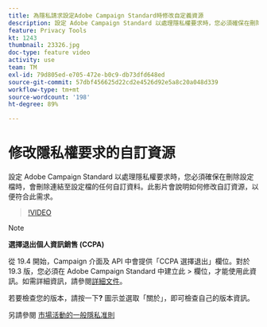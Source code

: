 ```yaml
---
title: 為隱私請求設定Adobe Campaign Standard時修改自定義資源
description: 設定 Adobe Campaign Standard 以處理隱私權要求時，您必須確保在刪除設定檔時，會刪除連結至設定檔的任何自訂資料。此影片會說明如何修改自訂資源，以便符合此需求。
feature: Privacy Tools
kt: 1243
thumbnail: 23326.jpg
doc-type: feature video
activity: use
team: TM
exl-id: 79d805ed-e705-472e-b0c9-db73dfd648ed
source-git-commit: 57dbf456625d22cd2e4526d92e5a8c20a048d339
workflow-type: tm+mt
source-wordcount: '198'
ht-degree: 89%

---
```


# 修改隱私權要求的自訂資源

設定 Adobe Campaign Standard 以處理隱私權要求時，您必須確保在刪除設定檔時，會刪除連結至設定檔的任何自訂資料。此影片會說明如何修改自訂資源，以便符合此需求。

>[!VIDEO](https://video.tv.adobe.com/v/23326?quality=12)

>[!NOTE]
>
>**選擇退出個人資訊銷售 (CCPA)**
>
>從 19.4 開始，Campaign 介面及 API 中會提供「CCPA 選擇退出」欄位。對於 19.3 版，您必須在 Adobe Campaign Standard 中建立此 > 欄位，才能使用此資訊。如需詳細資訊，請參閱[詳細文件](https://experienceleague.adobe.com/docs/campaign-standard/using/getting-started/privacy/privacy-requests.html?lang=zh-Hant#privacy-requests)。
>
> 若要檢查您的版本，請按一下&#x200B;**?** 圖示並選取「關於」，即可檢查自己的版本資訊。

另請參閱 [市場活動的一般隱私准則](https://experienceleague.adobe.com/docs/campaign-classic/using/getting-started/privacy/privacy-management.html?lang=zh-Hant)
